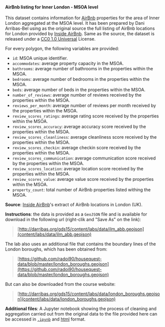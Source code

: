 #### AirBnb listing for Inner London - MSOA level

This dataset contains information for [AirBnb](http://www.airbnb.com) properties 
for the area of Inner 
London aggregated at the MSOA level. It has been prepared by Dani Arribas-Bel
using as the original source the full listing of AirBnb locations for London
provided by [Inside AirBnb](http://insideairbnb.com/). Same as the source, the
dataset is released under a [CC0 1.0 Universal](http://creativecommons.org/publicdomain/zero/1.0/) License.

For every polygon, the following variables are provided:

* `id`: MSOA unique identifier.
* `accommodates`: average property capacity in the MSOA.
* `bathrooms`: average number of bathrooms in the properties within the MSOA.
* `bedrooms`: average number of bedrooms in the properties within the MSOA.
* `beds`: average number of beds in the properties within the MSOA.
* `number_of_reviews`: average number of reviews received by the properties within the MSOA.
* `reviews_per_month`: average number of reviews per month received by the properties within the MSOA.
* `review_scores_ratings`: average rating score received by the properties within the MSOA. 
* `review_scores_accuracy`: average accuracy score received by the properties within the MSOA. 
* `review_scores_cleanliness`: average cleanliness score received by the properties within the MSOA. 
* `review_scores_checkin`: average checkin score received by the properties within the MSOA. 
* `review_scores_communication`: average communication score received by the properties within the MSOA. 
* `review_scores_location`: average location score received by the properties within the MSOA. 
* `review_scores_value`: average value score received by the properties within the MSOA. 
* `property_count`: total number of AirBnb properties listed withing the MSOA.

**Source**: [Inside AirBnb](http://insideairbnb.com/)'s extract of AirBnb locations in London (UK).

**Instructions**: the data is provided as a `GeoJSON` file and is available
for download in the following url (right-clik and "Save As" on the link):

> [http://darribas.org/gds15/content/labs/data/ilm_abb.geojson](content/labs/data/ilm_abb.geojson)

The lab also uses an additional file that contains the boundary lines of the
London boroughs, which has been obtained from:

> [https://github.com/radoi90/housequest-data/blob/master/london_boroughs.geojson](https://github.com/radoi90/housequest-data/blob/master/london_boroughs.geojson)

But can also be downloaded from the course website:

> [http://darribas.org/gds15/content/labs/data/london_boroughs.geojson](content/labs/data/london_boroughs.geojson)

**Additional files**: A Jupyter notebook showing the process of cleaning and
aggregation carried out from the original data to the file provided here can
be accessed in [`.ipynb`](content/labs/lab_08_airbnb_data_prep.ipynb) and 
[html](content/labs/lab_08_airbnb_data_prep.html) format.

